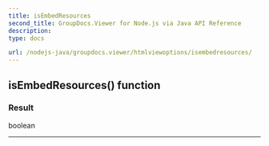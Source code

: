 ```yaml
---
title: isEmbedResources
second_title: GroupDocs.Viewer for Node.js via Java API Reference
description: 
type: docs

url: /nodejs-java/groupdocs.viewer/htmlviewoptions/isembedresources/
---
```


## isEmbedResources()  function


### Result
boolean


---


